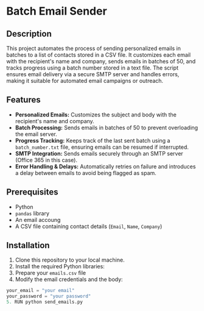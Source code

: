 # Batch Email Sender

## Description
This project automates the process of sending personalized emails in batches to a list of contacts stored in a CSV file. It customizes each email with the recipient's name and company, sends emails in batches of 50, and tracks progress using a batch number stored in a text file. The script ensures email delivery via a secure SMTP server and handles errors, making it suitable for automated email campaigns or outreach.

## Features
- **Personalized Emails:** Customizes the subject and body with the recipient's name and company.
- **Batch Processing:** Sends emails in batches of 50 to prevent overloading the email server.
- **Progress Tracking:** Keeps track of the last sent batch using a `batch_number.txt` file, ensuring emails can be resumed if interrupted.
- **SMTP Integration:** Sends emails securely through an SMTP server (Office 365 in this case).
- **Error Handling & Delays:** Automatically retries on failure and introduces a delay between emails to avoid being flagged as spam.

## Prerequisites
- Python
- `pandas` library
- An email accoung
- A CSV file containing contact details (`Email`, `Name`, `Company`)

## Installation
1. Clone this repository to your local machine.
2. Install the required Python libraries:
3. Prepare your `emails.csv` file
4. Modify the email credentials and the body:
```python
your_email = "your email"
your_password = "your password"
5. RUN python send_emails.py
